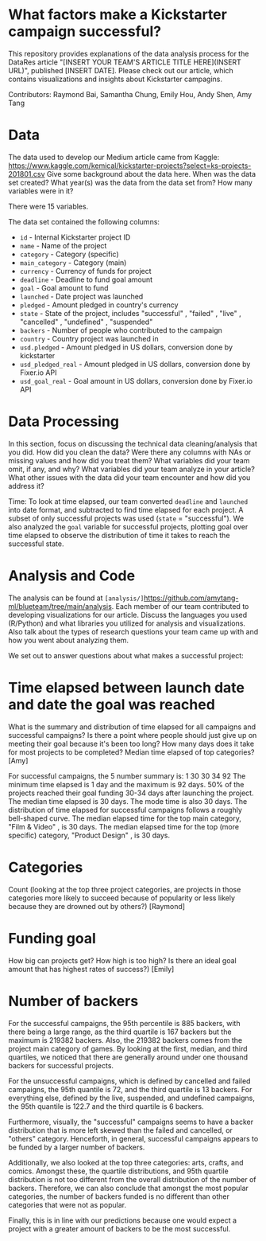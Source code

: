 # What factors make a Kickstarter campaign successful?

This repository provides explanations of the data analysis process for the DataRes article "[INSERT YOUR TEAM'S ARTICLE TITLE HERE](INSERT URL)", published [INSERT DATE]. Please check out our article, which contains visualizations and insights about Kickstarter campagins.

Contributors: Raymond Bai, Samantha Chung, Emily Hou, Andy Shen, Amy Tang

# Data
The data used to develop our Medium article came from Kaggle: https://www.kaggle.com/kemical/kickstarter-projects?select=ks-projects-201801.csv
Give some background about the data here. When was the data set created? What year(s) was the data from the data set from? How many variables were in it?

There were 15 variables. 

The data set contained the following columns:
* `id` - Internal Kickstarter project ID
* `name` - Name of the project
* `category` - Category (specific)
* `main_category` - Category (main)
* `currency` - Currency of funds for project
* `deadline` - Deadline to fund goal amount
* `goal` - Goal amount to fund
* `launched` - Date project was launched
* `pledged` - Amount pledged in country's currency
* `state` - State of the project, includes "successful" , "failed" , "live" , "cancelled" , "undefined" , "suspended"
* `backers` - Number of people who contributed to the campaign
* `country` - Country project was launched in
* `usd.pledged` - Amount pledged in US dollars, conversion done by kickstarter
* `usd_pledged_real` - Amount pledged in US dollars, conversion done by Fixer.io API
* `usd_goal_real` - Goal amount in US dollars, conversion done by Fixer.io API


# Data Processing
In this section, focus on discussing the technical data cleaning/analysis that you did. How did you clean the data? Were there any columns with NAs or missing values and how did you treat them? What variables did your team omit, if any, and why? What variables did your team analyze in your article? What other issues with the data did your team encounter and how did you address it?

Time: To look at time elapsed, our team converted `deadline` and `launched` into date format, and subtracted to find time elapsed for each project. A subset of only successful projects was used (`state` = "successful"). We also analyzed the `goal` variable for successful projects, plotting goal over time elapsed to observe the distribution of time it takes to reach the successful state. 


# Analysis and Code
The analysis can be found at `[analysis/]`https://github.com/amytang-ml/blueteam/tree/main/analysis. 
Each member of our team contributed to developing visualizations for our article. Discuss the languages you used (R/Python) and what libraries you utilized for analysis and visualizations. Also talk about the types of research questions your team came up with and how you went about analyzing them.

We set out to answer questions about what makes a successful project:

# Time elapsed between launch date and date the goal was reached
What is the summary and distribution of time elapsed for all campaigns and successful campaigns? Is there a point where people should just give up on meeting their goal because it's been too long? How many days does it take for most projects to be completed? Median time elapsed of top categories? [Amy]

For successful campaigns, the 5 number summary is: 1 30 30 34 92
The minimum time elapsed is 1 day and the maximum is 92 days. 50% of the projects reached their goal funding 30-34 days after launching the project. The median time elapsed is 30 days. The mode time is also 30 days. The distribution of time elapsed for successful campaigns follows a roughly bell-shaped curve. The median elapsed time for the top main category, "Film & Video" , is 30 days. The median elapsed time for the top (more specific) category, "Product Design" , is 30 days.

# Categories 
Count (looking at the top three project categories, are projects in those categories more likely to succeed because of popularity or less likely because they are drowned out by others?) [Raymond]

# Funding goal
How big can projects get? How high is too high? Is there an ideal goal amount that has highest rates of success?) [Emily]

# Number of backers
For the successful campaigns, the 95th percentile is 885 backers, with there being a large range, as the third quartile is 167 backers but the maximum is 219382 backers. Also, the 219382 backers comes from the project main category of games.  By looking at the first, median, and third quartiles, we noticed that there are generally around under one thousand backers for successful projects.

For the unsuccessful campaigns, which is defined by cancelled and failed campaigns, the 95th quantile is 72, and the third quartile is 13 backers.
For everything else, defined by the live, suspended, and undefined campaigns, the 95th quantile is 122.7 and the third quartile is 6 backers.

Furthermore, visually, the "successful" campaigns seems to have a backer distribution that is more left skewed than the failed and cancelled, or "others" category. Henceforth, in general, successful campaigns appears to be funded by a larger number of backers.

Additionally, we also looked at the top three categories: arts, crafts, and comics. Amongst these, the quartile distributions, and 95th quartile distribution is not too different from the overall distribution of the number of backers. Therefore, we can also conclude that amongst the most popular categories, the number of backers funded is no different than other categories that were not as popular.

Finally, this is in line with our predictions because one would expect a project with a greater amount of backers to be the most successful.

